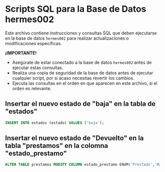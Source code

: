 # Scripts SQL para la Base de Datos hermes002

Este archivo contiene instrucciones y consultas SQL que deben ejecutarse en la base de datos `hermes002` para realizar actualizaciones o modificaciones específicas.

**¡IMPORTANTE!**

* Asegúrate de estar conectado a la base de datos `hermes002` antes de ejecutar estas consultas.
* Realiza una copia de seguridad de la base de datos antes de ejecutar cualquier script, por si acaso necesitas revertir los cambios.
* Ejecuta las consultas en el orden en que aparecen en este archivo, si el orden es relevante.

## Insertar el nuevo estado de "baja" en la tabla de "estados"

```sql
INSERT INTO estados (estado) VALUES ('baja');
```

## Insertar el nuevo estado de "Devuelto" en la tabla "prestamos" en la colomna "estado_prestamo"

```sql
ALTER TABLE prestamos MODIFY COLUMN estado_prestamo ENUM('Prestado','Mantenimiento','Rechazado','Autorizado','Pendiente','Tramite','Disponible','Devuelto') NULL;
```
